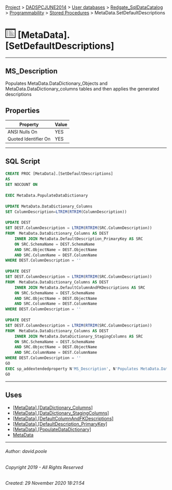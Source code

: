 #### 

[Project](../../../../../readme.md) > [DADSPCJUNE2014](../../../../readme.md) > [User databases](../../../readme.md) > [Redgate_SqlDataCatalog](../../readme.md) > [Programmability](../readme.md) > [Stored Procedures](Stored_Procedures.md) > MetaData.SetDefaultDescriptions

# ![Stored Procedures](../../../../../Images/StoredProcedure32.png) [MetaData].[SetDefaultDescriptions]

---

## <a name="#description"></a>MS_Description

Populates MetaData.DataDictionary_Objects and MetaData.DataDictionary_columns tables and then applies the generated descriptions

## <a name="#properties"></a>Properties

| Property | Value |
|---|---|
| ANSI Nulls On | YES |
| Quoted Identifier On | YES |


---

## <a name="#sqlscript"></a>SQL Script

```sql
CREATE PROC [MetaData].[SetDefaultDescriptions]
AS
SET NOCOUNT ON

EXEC MetaData.PopulateDataDictionary

UPDATE MetaData.DataDictionary_Columns
SET ColumnDescription=LTRIM(RTRIM(ColumnDescription))

UPDATE DEST
SET DEST.ColumnDescription = LTRIM(RTRIM(SRC.ColumnDescription))
FROM  MetaData.DataDictionary_Columns AS DEST
	INNER JOIN MetaData.DefaultDescription_PrimaryKey AS SRC
	ON SRC.SchemaName = DEST.SchemaName
	AND SRC.ObjectName = DEST.ObjectName
	AND SRC.ColumnName = DEST.ColumnName
WHERE DEST.ColumnDescription = ''

UPDATE DEST
SET DEST.ColumnDescription = LTRIM(RTRIM(SRC.ColumnDescription))
FROM  MetaData.DataDictionary_Columns AS DEST
	INNER JOIN MetaData.DefaultColumnAndFKDescriptions AS SRC
	ON SRC.SchemaName = DEST.SchemaName
	AND SRC.ObjectName = DEST.ObjectName
	AND SRC.ColumnName = DEST.ColumnName
WHERE DEST.ColumnDescription = ''

UPDATE DEST
SET DEST.ColumnDescription = LTRIM(RTRIM(SRC.ColumnDescription))
FROM  MetaData.DataDictionary_Columns AS DEST
	INNER JOIN MetaData.DataDictionary_StagingColumns AS SRC
	ON SRC.SchemaName = DEST.SchemaName
	AND SRC.ObjectName = DEST.ObjectName
	AND SRC.ColumnName = DEST.ColumnName
WHERE DEST.ColumnDescription = ''
GO
EXEC sp_addextendedproperty N'MS_Description', N'Populates MetaData.DataDictionary_Objects and MetaData.DataDictionary_columns tables and then applies the generated descriptions', 'SCHEMA', N'MetaData', 'PROCEDURE', N'SetDefaultDescriptions', NULL, NULL
GO

```


---

## <a name="#uses"></a>Uses

* [[MetaData].[DataDictionary_Columns]](../../Tables/DataDictionary_Columns.md)
* [[MetaData].[DataDictionary_StagingColumns]](../../Tables/DataDictionary_StagingColumns.md)
* [[MetaData].[DefaultColumnAndFKDescriptions]](../../Views/DefaultColumnAndFKDescriptions.md)
* [[MetaData].[DefaultDescription_PrimaryKey]](../../Views/DefaultDescription_PrimaryKey.md)
* [[MetaData].[PopulateDataDictionary]](PopulateDataDictionary.md)
* [MetaData](../../Security/Schemas/MetaData.md)


---

###### Author:  david.poole

###### Copyright 2019 - All Rights Reserved

###### Created: 29 November 2020 18:21:54

